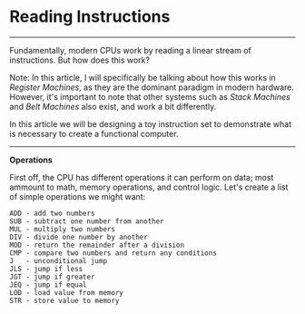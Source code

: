 # Reading Instructions

---

Fundamentally, modern CPUs work by reading a linear stream of instructions. But how does this work?

Note: In this article, I will specifically be talking about how this works in *Register Machines*, as they are the dominant paradigm in modern hardware. However, it's important to note that other systems such as *Stack Machines* and *Belt Machines* also exist, and work a bit differently.

In this article we will be designing a toy instruction set to demonstrate what is necessary to create a functional computer.

---

**Operations**

First off, the CPU has different operations it can perform on data; most ammount to math, memory operations, and control logic. Let's create a list of simple operations we might want:

```
ADD - add two numbers
SUB - subtract one number from another
MUL - multiply two numbers
DIV - divide one number by another
MOD - return the remainder after a division
CMP - compare two numbers and return any conditions
J   - unconditional jump
JLS - jump if less
JGT - jump if greater
JEQ - jump if equal
LOD - load value from memory
STR - store value to memory
```
